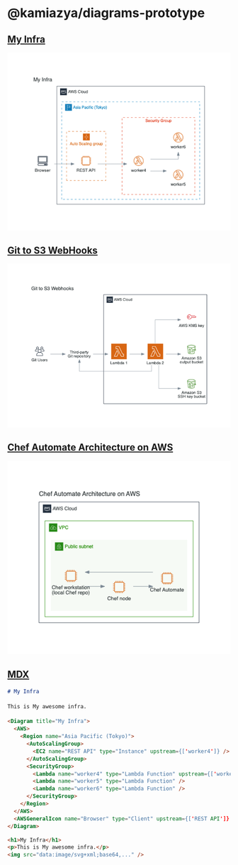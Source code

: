# @kamiazya/diagrams-prototype

## [My Infra](./examples/aws/src/MyInfra.tsx)

![MyInfra](./examples/aws/MyInfra.png)

## [Git to S3 WebHooks](./examples/aws/src/GitToS3WebHooks.tsx)

![GitToS3WebHooks](./examples/aws/GitToS3WebHooks.png)

## [Chef Automate Architecture on AWS](./examples/aws/src/ChefAutomateArchitectureOnAWS.tsx)

![ChefAutomateArchitectureOnAWS](./examples/aws/ChefAutomateArchitectureOnAWS.png)

## [MDX](./examples/mdx/MyInfra.mdx)

```md
# My Infra

This is My awesome infra.

<Diagram title="My Infra">
  <AWS>
    <Region name="Asia Pacific (Tokyo)">
      <AutoScalingGroup>
        <EC2 name="REST API" type="Instance" upstream={['worker4']} />
      </AutoScalingGroup>
      <SecurityGroup>
        <Lambda name="worker4" type="Lambda Function" upstream={['worker5', 'worker6']} />
        <Lambda name="worker5" type="Lambda Function" />
        <Lambda name="worker6" type="Lambda Function" />
      </SecurityGroup>
    </Region>
  </AWS>
  <AWSGeneralIcon name="Browser" type="Client" upstream={['REST API']} />
</Diagram>
```

```html
<h1>My Infra</h1>
<p>This is My awesome infra.</p>
<img src="data:image/svg+xml;base64,..." />
```
